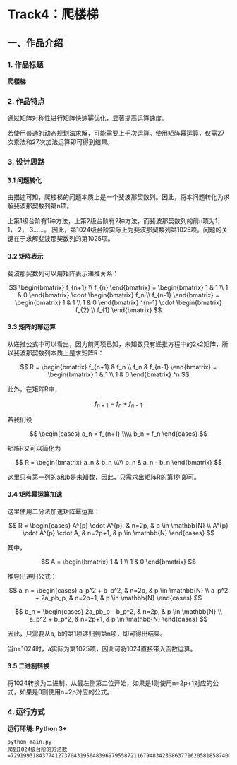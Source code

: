 # Track4：爬楼梯

## 一、作品介绍

### 1. 作品标题

**爬楼梯**

### 2. 作品特点

通过矩阵对称性进行矩阵快速幂优化，显著提高运算速度。

若使用普通的动态规划法求解，可能需要上千次运算。使用矩阵幂运算，仅需27次乘法和27次加法运算即可得到结果。

### 3. 设计思路

#### 3.1 问题转化
由描述可知，爬楼梯的问题本质上是一个斐波那契数列。因此，将本问题转化为求解斐波那契数列第n项。

上第1级台阶有1种方法，上第2级台阶有2种方法，而斐波那契数列的前n项为1， 1， 2， 3……。
因此，第1024级台阶实际上为斐波那契数列第1025项。问题的关键在于求解斐波那契数列的第1025项。

#### 3.2 矩阵表示

斐波那契数列可以用矩阵表示递推关系：

$$
    \begin{bmatrix}
        f_{n+1} \\
        f_{n}
    \end{bmatrix}
    =
    \begin{bmatrix}
        1 & 1 \\
        1 & 0
    \end{bmatrix}
    \cdot
    \begin{bmatrix}
        f_n \\
        f_{n-1}
    \end{bmatrix}
    =
     \begin{bmatrix}
        1 & 1 \\
        1 & 0
    \end{bmatrix}
    ^{n-1}
    \cdot
    \begin{bmatrix}
        f_{2} \\
        f_{1}
    \end{bmatrix}
$$

#### 3.3 矩阵的幂运算

从递推公式中可以看出，因为前两项已知，未知数只有递推方程中的2x2矩阵，所以斐波那契数列本质上是求矩阵R：

$$
    R =
    \begin{bmatrix}
        f_{n+1} & f_n \\
        f_n & f_{n-1}
    \end{bmatrix}
    =
    \begin{bmatrix}
        1 & 1 \\
        1 & 0
    \end{bmatrix}
    ^n
$$

此外，在矩阵R中，

$$
    f_{n+1} = f_n + f_{n-1}
$$

若我们设

$$
    \begin{cases}
    a_n = f_{n+1} \\\\\
    b_n = f_n
    \end{cases}
$$

矩阵R又可以简化为

$$
    R =
    \begin{bmatrix}
    a_n & b_n \\\\\
    b_n & a_n - b_n
    \end{bmatrix}
$$

这里只有第一列的a和b是未知数，因此，只需求出矩阵R的第1列即可。

#### 3.4 矩阵幂运算加速

这里使用二分法加速矩阵幂运算：

$$
    R = 
    \begin{cases}
        A^{p} \cdot A^{p}, & n=2p, & p \in \mathbb{N} \\
        A^{p} \cdot A^{p} \cdot A, & n=2p+1, & p \in \mathbb{N} 
    \end{cases}
$$

其中，

$$
    A =
    \begin{bmatrix}
        1 & 1 \\
        1 & 0
    \end{bmatrix}
$$

推导出递归公式：

$$
    a_n = 
    \begin{cases}
        a_p^2 + b_p^2, & n=2p, & p \in \mathbb{N} \\
        a_p^2 + 2a_pb_p, & n=2p+1, & p \in \mathbb{N}
    \end{cases}
$$

$$
    b_n = 
    \begin{cases}
        2a_pb_p - b_p^2, & n=2p, & p \in \mathbb{N} \\
        a_p^2 + b_p^2, & n=2p+1, & p \in \mathbb{N}
    \end{cases}
$$

因此，只需要从a, b的第1项递归到第n项，即可得出结果。

当n=1024时，a实际为第1025项，因此可将1024直接带入函数运算。

#### 3.5 二进制转换

将1024转换为二进制，从最左侧第二位开始，如果是1则使用n=2p+1对应的公式，如果是0则使用n=2p对应的公式。

### 4. 运行方式

**运行环境: Python 3+**

```shell
python main.py
爬到1024级台阶的方法数=7291993184377412737043195648396979558721167948342308637716205818587400148912186579874409368754354848994831816250311893410648104792440789475340471377366852420526027975140687031196633477605718294523235826853392138525
